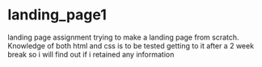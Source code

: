 # landing_page1
landing page assignment
trying to make a landing page from scratch.
Knowledge of both html and css is to be tested
getting to it after a 2 week break so i will find out if i retained any information

